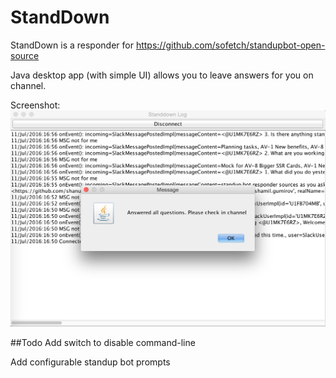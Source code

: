 # StandDown
StandDown is a responder for https://github.com/sofetch/standupbot-open-source

Java desktop app (with simple UI) allows you to leave answers for you on channel.

Screenshot:
![Screenshot](/screenshot.png?raw=true "Screenshot")

##Todo
Add switch to disable command-line

Add configurable standup bot prompts
